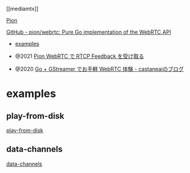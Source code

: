 [[mediamtx]]

[Pion](https://pion.ly/)

[GitHub - pion/webrtc: Pure Go implementation of the WebRTC API](https://github.com/pion/webrtc)
- [examples](https://github.com/pion/webrtc/tree/master/examples)

- @2021 [Pion WebRTC で RTCP Feedback を受け取る](https://zenn.dev/castaneai/articles/pion-webrtc-rtcp-feedback)
- @2020 [Go + GStreamer でお手軽 WebRTC 体験 - castaneaiのブログ](https://castaneai.hatenablog.com/entry/webrtc-with-gstreamer-go)


# examples
## play-from-disk
[play-from-disk](https://github.com/pion/webrtc/tree/master/examples/play-from-disk)

## data-channels
[data-channels](https://github.com/pion/webrtc/tree/master/examples/data-channels)
